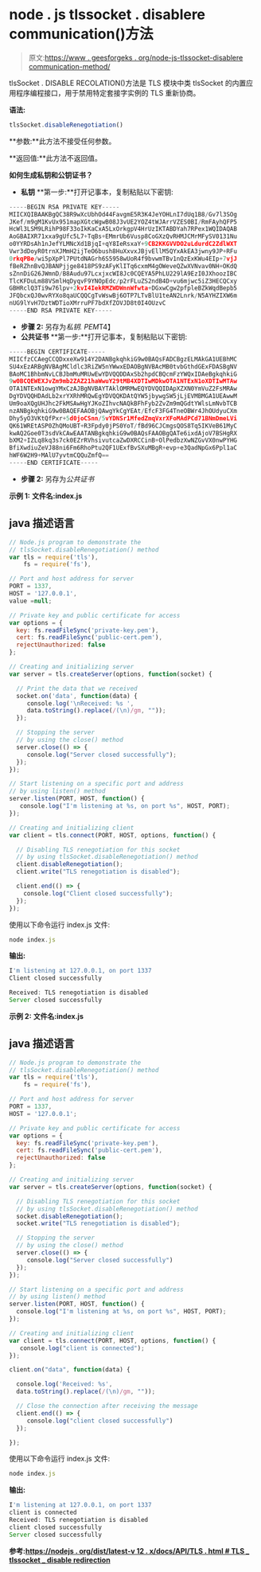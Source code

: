 # node . js tlssocket . disablere communication()方法

> 原文:[https://www . geesforgeks . org/node-js-tlssocket-disablere communication-method/](https://www.geeksforgeeks.org/node-js-tlssocket-disablerenegotiation-method/)

tlsSocket . DISABLE RECOLATION()方法是 TLS 模块中类 tlsSocket 的内置应用程序编程接口，用于禁用特定套接字实例的 TLS 重新协商。

**语法:**

```js
tlsSocket.disableRenegotiation()
```

**参数:**此方法不接受任何参数。

**返回值:**此方法不返回值。

**如何生成私钥和公钥证书？**

*   **私钥**
    **第一步:**打开记事本，复制粘贴以下密钥:

```js
-----BEGIN RSA PRIVATE KEY-----
MIICXQIBAAKBgQC38R9wXcUbhOd44FavgmE5R3K4JeYOHLnI7dUq1B8/Gv7l3SOg
JKef/m9gM1KvUx951mapXGtcWgwB08J3vUE2YOZ4tWJArrVZES0BI/RmFAyhQFP5
HcWl3LSM9LRihP98F33oIkKaCxA5LxOrkgpV4HrUzIKTABDYah7RPex1WQIDAQAB
AoGBAIXR71xxa9gUfc5L7+TqBs+EMmrUb6Vusp8CoGXzQvRHMJCMrMFySV0131Nu
o0YYRDsAh1nJefYLMNcXd1BjqI+qY8IeRsxaY+9CB2KKGVVDO2uLdurdC2ZdlWXT
Vwr3dDoyR0trnXJMmH2ijTeO6bush8HuXxvxJBjvEllM5QYxAkEA3jwny9JP+RFu
0rkqPBe/wi5pXpPl7PUtdNAGrh6S5958wUoR4f9bvwmTBv1nQzExKWu4EIp+7vjJ
fBeRZhnBvQJBANPjjge8418PS9zAFyKlITq6cxmM4gOWeveQZwXVNvav0NH+OKdQ
sZnnDiG26JWmnD/B8Audu97LcxjxcWI8Jc0CQEYA5PhLU229lA9EzI0JXhoozIBC
TlcKFDuLm88VSmlHqDyqvF9YNOpEdc/p2rFLuZS2ndB4D+vu6mjwc5iZ3HECQCxy
GBHRclQ3Ti9w76lpv+2kvI4IekRMZWDWnnWfwta+DGxwCgw2pfpleBZkWqdBepb5
JFQbcxQJ0wvRYXo8qaUCQQCgTvWswBj6OTP7LTvBlU1teAN2Lnrk/N5AYHZIXW6m
nUG9lYvH7DztWDTioXMrruPF7bdXfZOVJD8t0I4OUzvC
-----END RSA PRIVATE KEY-----
```

*   **步骤 2:** 另存为*私钥. PEM*T4】
*   **公共证书**
    **第一步:**打开记事本，复制粘贴以下密钥:

```js
-----BEGIN CERTIFICATE-----
MIICfzCCAegCCQDxxeXw914Y2DANBgkqhkiG9w0BAQsFADCBgzELMAkGA1UEBhMC
SU4xEzARBgNVBAgMCldlc3RiZW5nYWwxEDAOBgNVBAcMB0tvbGthdGExFDASBgNV
BAoMC1BhbmNvLCBJbmMuMRUwEwYDVQQDDAxSb2hpdCBQcmFzYWQxIDAeBgkqhkiG
9w0BCQEWEXJvZm9mb2ZAZ21haWwuY29tMB4XDTIwMDkwOTA1NTExN1oXDTIwMTAw
OTA1NTExN1owgYMxCzAJBgNVBAYTAklOMRMwEQYDVQQIDApXZXN0YmVuZ2FsMRAw
DgYDVQQHDAdLb2xrYXRhMRQwEgYDVQQKDAtQYW5jbywgSW5jLjEVMBMGA1UEAwwM
Um9oaXQgUHJhc2FkMSAwHgYJKoZIhvcNAQkBFhFyb2ZvZm9mQGdtYWlsLmNvbTCB
nzANBgkqhkiG9w0BAQEFAAOBjQAwgYkCgYEAt/EfcF3FG4TneOBWr4JhOUdyuCXm
Dhy5yO3VKtQfPxr+5d0joCSnn/5vYDNSr1MfedZmqVxrXFoMAdPCd71BNmDmeLVi
QK61WREtASP0ZhQMoUBT+R3Fpdy0jPS0YoT/fBd96CJCmgsQOS8Tq5IKVeB61MyC
kwAQ2Goe0T3sdVkCAwEAATANBgkqhkiG9w0BAQsFAAOBgQATe6ixdAjoV7BSHgRX
bXM2+IZLq8kq3s7ck0EZrRVhsivutcaZwDXRCCinB+OlPedbzXwNZGvVX0nwPYHG
BfiXwdiuZeVJ88ni6Fm6RhoPtu2QF1UExfBvSXuMBgR+evp+e3QadNpGx6Ppl1aC
hWF6W2H9+MAlU7yvtmCQQuZmfQ==
-----END CERTIFICATE-----
```

*   **步骤 2:** 另存为*公共证书*

**示例 1:** **文件名:index.js**

## java 描述语言

```js
// Node.js program to demonstrate the
// tlsSocket.disableRenegotiation() method
var tls = require('tls'),
    fs = require('fs'),

// Port and host address for server   
PORT = 1337,
HOST = '127.0.0.1',
value =null;

// Private key and public certificate for access
var options = {
  key: fs.readFileSync('private-key.pem'),
  cert: fs.readFileSync('public-cert.pem'),
  rejectUnauthorized: false
};

// Creating and initializing server
var server = tls.createServer(options, function(socket) {

  // Print the data that we received
  socket.on('data', function(data) {
     console.log('\nReceived: %s ',
     data.toString().replace(/(\n)/gm, ""));
  });

  // Stopping the server
  // by using the close() method
  server.close(() => {
     console.log("Server closed successfully");
  });
});

// Start listening on a specific port and address
// by using listen() method
server.listen(PORT, HOST, function() {
   console.log("I'm listening at %s, on port %s", HOST, PORT);
});

// Creating and initializing client
var client = tls.connect(PORT, HOST, options, function() {

  // Disabling TLS renegotiation for this socket
  // by using tlsSocket.disableRenegotiation() method
  client.disableRenegotiation();
  client.write("TLS renegotiation is disabled");

  client.end(() => {
    console.log("Client closed successfully");
  });
});
```

使用以下命令运行 index.js 文件:

```js
node index.js
```

**输出:**

```js
I'm listening at 127.0.0.1, on port 1337
Client closed successfully

Received: TLS renegotiation is disabled
Server closed successfully
```

**示例 2:** **文件名:index.js**

## java 描述语言

```js
// Node.js program to demonstrate the
// tlsSocket.disableRenegotiation() method
var tls = require('tls'),
    fs = require('fs'),

// Port and host address for server   
PORT = 1337,
HOST = '127.0.0.1';

// Private key and public certificate for access
var options = {
  key: fs.readFileSync('private-key.pem'),
  cert: fs.readFileSync('public-cert.pem'),
  rejectUnauthorized: false
};

// Creating and initializing server
var server = tls.createServer(options, function(socket) {

  // Disabling TLS renegotiation for this socket
  // by using tlsSocket.disableRenegotiation() method
  socket.disableRenegotiation();
  socket.write("TLS renegotiation is disabled");

  // Stopping the server
  // by using the close() method
  server.close(() => {
     console.log("Server closed successfully")
  });
});

// Start listening on a specific port and address
// by using listen() method
server.listen(PORT, HOST, function() {
  console.log("I'm listening at %s, on port %s", HOST, PORT);
});

// Creating and initializing client
var client = tls.connect(PORT, HOST, options, function() {
   console.log("client is connected");
});

client.on("data", function(data) {

  console.log('Received: %s',
  data.toString().replace(/(\n)/gm, ""));

  // Close the connection after receiving the message
  client.end(() => {
     console.log("client closed successfully")
  });

});
```

使用以下命令运行 index.js 文件:

```js
node index.js
```

**输出:**

```js
I'm listening at 127.0.0.1, on port 1337
client is connected
Received: TLS renegotiation is disabled
client closed successfully
Server closed successfully
```

**参考:**[**https://nodejs . org/dist/latest-v 12 . x/docs/API/TLS . html # TLS _ tlssocket _ disable redirection**](https://nodejs.org/dist/latest-v12.x/docs/api/tls.html#tls_tlssocket_disablerenegotiation)